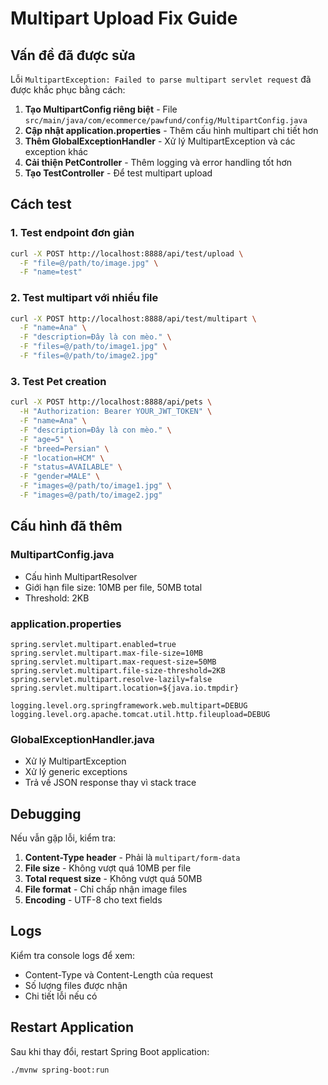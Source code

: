 # Multipart Upload Fix Guide

## Vấn đề đã được sửa

Lỗi `MultipartException: Failed to parse multipart servlet request` đã được khắc phục bằng cách:

1. **Tạo MultipartConfig riêng biệt** - File `src/main/java/com/ecommerce/pawfund/config/MultipartConfig.java`
2. **Cập nhật application.properties** - Thêm cấu hình multipart chi tiết hơn
3. **Thêm GlobalExceptionHandler** - Xử lý MultipartException và các exception khác
4. **Cải thiện PetController** - Thêm logging và error handling tốt hơn
5. **Tạo TestController** - Để test multipart upload

## Cách test

### 1. Test endpoint đơn giản
```bash
curl -X POST http://localhost:8888/api/test/upload \
  -F "file=@/path/to/image.jpg" \
  -F "name=test"
```

### 2. Test multipart với nhiều file
```bash
curl -X POST http://localhost:8888/api/test/multipart \
  -F "name=Ana" \
  -F "description=Đây là con mèo." \
  -F "files=@/path/to/image1.jpg" \
  -F "files=@/path/to/image2.jpg"
```

### 3. Test Pet creation
```bash
curl -X POST http://localhost:8888/api/pets \
  -H "Authorization: Bearer YOUR_JWT_TOKEN" \
  -F "name=Ana" \
  -F "description=Đây là con mèo." \
  -F "age=5" \
  -F "breed=Persian" \
  -F "location=HCM" \
  -F "status=AVAILABLE" \
  -F "gender=MALE" \
  -F "images=@/path/to/image1.jpg" \
  -F "images=@/path/to/image2.jpg"
```

## Cấu hình đã thêm

### MultipartConfig.java
- Cấu hình MultipartResolver
- Giới hạn file size: 10MB per file, 50MB total
- Threshold: 2KB

### application.properties
```properties
spring.servlet.multipart.enabled=true
spring.servlet.multipart.max-file-size=10MB
spring.servlet.multipart.max-request-size=50MB
spring.servlet.multipart.file-size-threshold=2KB
spring.servlet.multipart.resolve-lazily=false
spring.servlet.multipart.location=${java.io.tmpdir}

logging.level.org.springframework.web.multipart=DEBUG
logging.level.org.apache.tomcat.util.http.fileupload=DEBUG
```

### GlobalExceptionHandler.java
- Xử lý MultipartException
- Xử lý generic exceptions
- Trả về JSON response thay vì stack trace

## Debugging

Nếu vẫn gặp lỗi, kiểm tra:

1. **Content-Type header** - Phải là `multipart/form-data`
2. **File size** - Không vượt quá 10MB per file
3. **Total request size** - Không vượt quá 50MB
4. **File format** - Chỉ chấp nhận image files
5. **Encoding** - UTF-8 cho text fields

## Logs

Kiểm tra console logs để xem:
- Content-Type và Content-Length của request
- Số lượng files được nhận
- Chi tiết lỗi nếu có

## Restart Application

Sau khi thay đổi, restart Spring Boot application:
```bash
./mvnw spring-boot:run
``` 